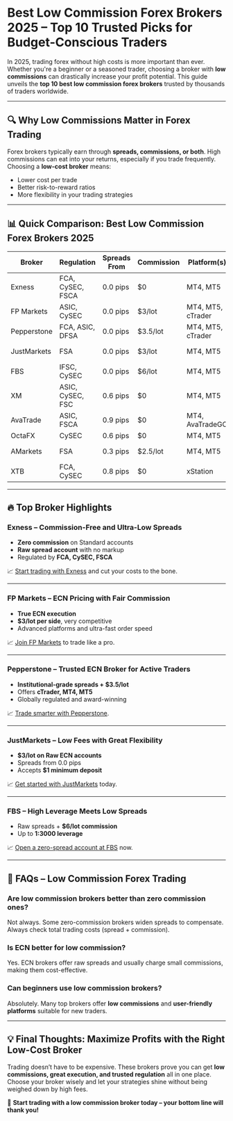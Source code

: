 # Best Low Commission Forex Brokers 2025 – Top 10 Trusted Picks for Budget-Conscious Traders

In 2025, trading forex without high costs is more important than ever. Whether you're a beginner or a seasoned trader, choosing a broker with **low commissions** can drastically increase your profit potential. This guide unveils the **top 10 best low commission forex brokers** trusted by thousands of traders worldwide.

---

## 🔍 Why Low Commissions Matter in Forex Trading

Forex brokers typically earn through **spreads, commissions, or both**. High commissions can eat into your returns, especially if you trade frequently. Choosing a **low-cost broker** means:

* Lower cost per trade
* Better risk-to-reward ratios
* More flexibility in your trading strategies

---

## 📊 Quick Comparison: Best Low Commission Forex Brokers 2025

| Broker      | Regulation       | Spreads From | Commission | Platform(s)       | Link Web                                                                                                     |
| ----------- | ---------------- | ------------ | ---------- | ----------------- | ------------------------------------------------------------------------------------------------------------ |
| Exness      | FCA, CySEC, FSCA | 0.0 pips     | \$0        | MT4, MT5          | [Visit Exness](https://one.exnesstrack.org/a/english23)                                                      |
| FP Markets  | ASIC, CySEC      | 0.0 pips     | \$3/lot    | MT4, MT5, cTrader | [Visit FP Markets](https://www.fpmarkets.com/?redir=stv&fpm-affiliate-utm-source=IB&fpm-affiliate-agt=56244) |
| Pepperstone | FCA, ASIC, DFSA  | 0.0 pips     | \$3.5/lot  | MT4, MT5, cTrader | [Visit Pepperstone](https://trk.pepperstonepartners.com/aff_c?offer_id=367&aff_id=33954)                     |
| JustMarkets | FSA              | 0.0 pips     | \$3/lot    | MT4, MT5          | [Visit JustMarkets](https://one.justmarkets.link/a/79iqw0j6nj)                                               |
| FBS         | IFSC, CySEC      | 0.0 pips     | \$6/lot    | MT4, MT5          | [Visit FBS](https://fbs.partners?ibl=587836&ibp=21398815)                                                    |
| XM          | ASIC, CySEC, FSC | 0.6 pips     | \$0        | MT4, MT5          | [Visit XM](https://clicks.pipaffiliates.com/c?c=589901&l=en&p=0)                                             |
| AvaTrade    | ASIC, FSCA       | 0.9 pips     | \$0        | MT4, AvaTradeGO   | [Visit AvaTrade](https://www.avatrade.com?versionId=10301&tag=194438)                                        |
| OctaFX      | CySEC            | 0.6 pips     | \$0        | MT4, MT5          | [Visit OctaFX](https://my.octafx.com/open-account/?refid=ib35647800)                                         |
| AMarkets    | FSA              | 0.3 pips     | \$2.5/lot  | MT4, MT5          | [Visit AMarkets](https://amarketstrading.co/?g=WNRAN9)                                                       |
| XTB         | FCA, CySEC       | 0.8 pips     | \$0        | xStation          | [Visit XTB](https://link-pso.xtb.com/pso/zrUCY)                                                              |

---

## 🔥 Top Broker Highlights

### Exness – Commission-Free and Ultra-Low Spreads

* **Zero commission** on Standard accounts
* **Raw spread account** with no markup
* Regulated by **FCA, CySEC, FSCA**

📈 [Start trading with Exness](https://one.exnesstrack.org/a/english23) and cut your costs to the bone.

---

### FP Markets – ECN Pricing with Fair Commission

* **True ECN execution**
* **\$3/lot per side**, very competitive
* Advanced platforms and ultra-fast order speed

📈 [Join FP Markets](https://www.fpmarkets.com/?redir=stv&fpm-affiliate-utm-source=IB&fpm-affiliate-agt=56244) to trade like a pro.

---

### Pepperstone – Trusted ECN Broker for Active Traders

* **Institutional-grade spreads + \$3.5/lot**
* Offers **cTrader, MT4, MT5**
* Globally regulated and award-winning

📈 [Trade smarter with Pepperstone](https://trk.pepperstonepartners.com/aff_c?offer_id=367&aff_id=33954).

---

### JustMarkets – Low Fees with Great Flexibility

* **\$3/lot on Raw ECN accounts**
* Spreads from 0.0 pips
* Accepts **\$1 minimum deposit**

📈 [Get started with JustMarkets](https://one.justmarkets.link/a/79iqw0j6nj) today.

---

### FBS – High Leverage Meets Low Spreads

* Raw spreads + **\$6/lot commission**
* Up to **1:3000 leverage**

📈 [Open a zero-spread account at FBS](https://fbs.partners?ibl=587836&ibp=21398815) now.

---

## 💼 FAQs – Low Commission Forex Trading

### Are low commission brokers better than zero commission ones?

Not always. Some zero-commission brokers widen spreads to compensate. Always check total trading costs (spread + commission).

### Is ECN better for low commission?

Yes. ECN brokers offer raw spreads and usually charge small commissions, making them cost-effective.

### Can beginners use low commission brokers?

Absolutely. Many top brokers offer **low commissions** and **user-friendly platforms** suitable for new traders.

---

## 💡 Final Thoughts: Maximize Profits with the Right Low-Cost Broker

Trading doesn’t have to be expensive. These brokers prove you can get **low commissions, great execution, and trusted regulation** all in one place. Choose your broker wisely and let your strategies shine without being weighed down by high fees.

🚀 **Start trading with a low commission broker today – your bottom line will thank you!**
